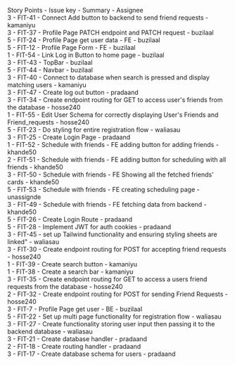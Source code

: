 Story Points - Issue key - Summary - Assignee  
3 - FIT-41 - Connect Add button to backend to send friend requests - kamaniyu  
3 - FIT-37 - Profile Page PATCH endpoint and PATCH request - buzilaal  
5 - FIT-24 - Profile Page get user data - FE - buzilaal  
5 - FIT-12 - Profile Page Form - FE - buzilaal  
1 - FIT-54 - Link Log in Button to home page  - buzilaal  
3 - FIT-43 - TopBar  - buzilaal  
5 - FIT-44 - Navbar - buzilaal  
3 - FIT-40 - Connect to database when search is pressed and display matching users - kamaniyu  
3 - FIT-47 - Create log out button - pradaand  
3 - FIT-34 - Create endpoint routing for GET to access user's friends from the database - hosse240  
1 - FIT-55 - Edit User Schema for correctly displaying User's Friends and Friend_requests - hosse240  
5 - FIT-23 - Do styling for entire registration flow - waliasau  
3 - FIT-25 - Create Login Page - pradaand  
1 - FIT-52 - Schedule with friends - FE adding button for adding friends - khande50  
2 - FIT-51 - Schedule with friends - FE adding button for scheduling with all friends - khande50  
3 - FIT-50 - Schedule with friends - FE Showing all the fetched friends' cards - khande50  
5 - FIT-53 - Schedule with friends - FE creating scheduling page - unassignde  
3 - FIT-49 - Schedule with friends - FE fetching data from backend - khande50  
5 - FIT-26 - Create Login Route - pradaand  
5 - FIT-28 - Implement JWT for auth cookies - pradaand  
3 - FIT-45 - set up Tailwind functionality and ensuring styling sheets are linked" - waliasau   
3 - FIT-30 - Create endpoint routing for POST for accepting friend requests - hosse240  
1 - FIT-39 - Create search button - kamaniyu  
1 - FIT-38 - Create a search bar - kamaniyu   
3 - FIT-35 - Create endpoint routing for GET to access a users friend requests from the database - hosse240  
2 - FIT-32 - Create endpoint routing for POST for sending Friend Requests - hosse240  
3 - FIT-7 - Profile Page get user - BE - buzilaal  
5 - FIT-22 - Set up multi page functionality for registration flow - waliasau  
3 - FIT-27 - Create functionality storing user input then passing it to the backend database - waliasau  
3 - FIT-21 - Create database handler - pradaand  
2 - FIT-18 - Create routing handler - pradaand  
3 - FIT-17 - Create database schema for users - pradaand  